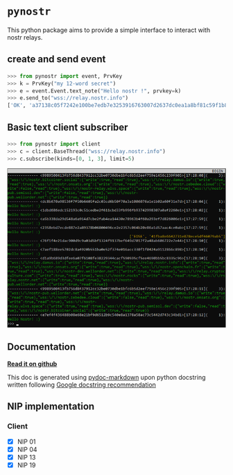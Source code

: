 
# `pynostr`

This python package aims to provide a simple interface to interact with nostr relays.

## create and send event

```python
>>> from pynostr import event, PrvKey
>>> k = PrvKey("my 12-word secret")
>>> e = event.Event.text_note("Hello nostr !", prvkey=k)
>>> e.send_to("wss://relay.nostr.info")
['OK', 'a37138c05f7242e100be7edb7e3253916763007d2637dc0ea1a8bf81c59f1b84', True, '']
```

## Basic text client subscriber

```python
>>> from pynostr import client
>>> c = client.BaseThread("wss://relay.nostr.info")
>>> c.subscribe(kinds=[0, 1, 3], limit=5)
```

![Console client](docs/img/client.png)

## Documentation

**[Read it on github](/docs)**

This doc is generated using [pydoc-markdown](
https://github.com/NiklasRosenstein/pydoc-markdown
) upon python docstring written
following [Google docstring recommendation](
    https://gist.github.com/redlotus/3bc387c2591e3e908c9b63b97b11d24e
)

## NIP implementation

<!-- https://gist.github.com/joshbuchea/6f47e86d2510bce28f8e7f42ae84c716 -->

### Client

* [x] NIP 01
* [x] NIP 04
* [x] NIP 13
* [x] NIP 19
